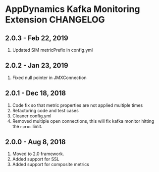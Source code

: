 # AppDynamics Kafka Monitoring Extension CHANGELOG

## 2.0.3 - Feb 22, 2019
1. Updated SIM metricPrefix in config.yml

## 2.0.2 - Jan 23, 2019
1. Fixed null pointer in JMXConnection

## 2.0.1 - Dec 18, 2018
1. Code fix so that metric properties are not applied multiple times
2. Refactoring code and test cases
3. Cleaner config.yml
4. Removed multiple open connections, this will fix kafka monitor
hitting the `nproc` limit.

## 2.0.0 - Aug 8,  2018
1. Moved to 2.0 framework.
2. Added support for SSL
3. Added support for composite metrics 




